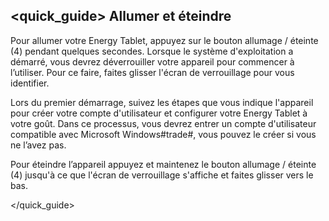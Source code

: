 ## <quick_guide> Allumer et éteindre

Pour allumer votre Energy Tablet, appuyez sur le bouton allumage / éteinte (4) pendant quelques secondes. Lorsque le système d'exploitation a démarré, vous devrez déverrouiller votre appareil pour commencer à l’utiliser. Pour ce faire, faites glisser l'écran de verrouillage pour vous identifier. 

Lors du premier démarrage, suivez les étapes que vous indique l'appareil pour créer votre compte d'utilisateur et configurer votre Energy Tablet à votre goût. Dans ce processus, vous devrez entrer un compte d'utilisateur compatible avec Microsoft Windows#trade#, vous pouvez le créer si vous ne l’avez pas. 

Pour éteindre l’appareil appuyez et maintenez le bouton allumage / éteinte (4) jusqu'à ce que l'écran de verrouillage s'affiche et faites glisser vers le bas. 

</quick_guide> 

